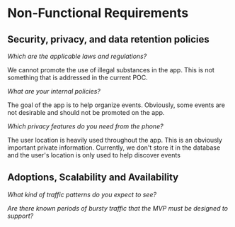 # Non-Functional Requirements

## Security, privacy, and data retention policies

*Which are the applicable laws and regulations?*

We cannot promote the use of illegal substances in the app. This is not something that is addressed in the current POC.

*What are your internal policies?*

The goal of the app is to help organize events. Obviously, some events are not desirable and should not be promoted on the app.

*Which privacy features do you need from the phone?*

The user location is heavily used throughout the app. This is an obviously important private information. Currently, we don't store it in the database and the user's location is only used to help discover events 

## Adoptions, Scalability and Availability

*What kind of traffic patterns do you expect to see?*



*Are there known periods of bursty traffic that the MVP must be designed to support?*

